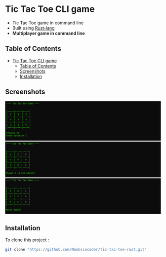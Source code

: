 # Tic Tac Toe CLI game

- Tic Tac Toe game in command line
- Built using [Rust-lang](https://www.rust-lang.org/)
- **Multiplayer game in command line**

## Table of Contents
- [Tic Tac Toe CLI game](#tic-tac-toe-cli-game)
  - [Table of Contents](#table-of-contents)
  - [Screenshots](#screenshots)
  - [Installation](#installation)

## Screenshots

![example](./templates/example.png)
![winner](./templates/winner.png)
![match_drawn](./templates/match_drawn.png)

## Installation

To clone this project :

```bash
git clone "https://github.com/Noobsiecoder/tic-tac-toe-rust.git"
```
